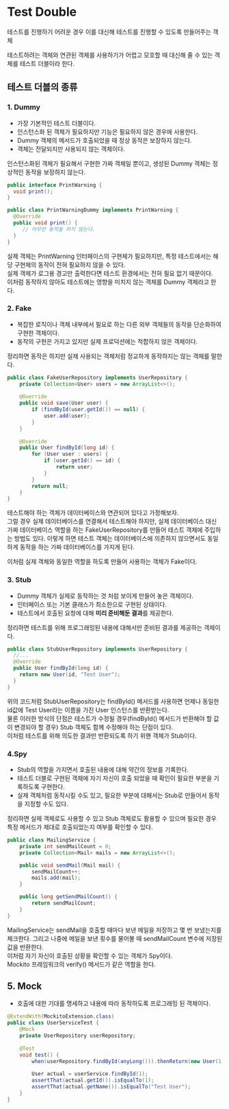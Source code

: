 # Test Double
테스트를 진행하기 어려운 경우 이를 대신해 테스트를 진행할 수 있도록 만들어주는 객체  
  
테스트하려는 객체와 연관된 객체를 사용하기가 어렵고 모호할 때 대신해 줄 수 있는 객체를 테스트 더블이라 한다.  
## 테스트 더블의 종류
### 1. Dummy
- 가장 기본적인 테스트 더블이다.  
- 인스턴스화 된 객체가 필요하지만 기능은 필요하지 않은 경우에 사용한다.  
- Dummy 객체의 메서드가 호출되었을 때 정상 동작은 보장하지 않는다.  
- 객체는 전달되지만 사용되지 않는 객체이다.  
  
인스턴스화된 객체가 필요해서 구현한 가짜 객체일 뿐이고, 생성된 Dummy 객체는 정상적인 동작을 보장하지 않는다.  
```java
public interface PrintWarning {
  void print();
}

public class PrintWarningDummy implements PrintWarning {
  @Override
  public void print() {
     // 아무런 동작을 하지 않는다.
  }
}
```
실제 객체는 PrintWarning 인터페이스의 구현체가 필요하지만, 특정 테스트에서는 해당 구현체의 동작이 전혀 필요하지 않을 수 있다.  
실제 객체가 로그용 경고만 출력한다면 테스트 환경에서는 전혀 필요 없기 때문이다.  
이처럼 동작하지 않아도 테스트에는 영향을 미치지 않는 객체를 Dummy 객체라고 한다.  
  
### 2. Fake
- 복잡한 로직이나 객체 내부에서 필요로 하는 다른 외부 객체들의 동작을 단순화하여 구현한 객체이다.  
- 동작의 구현은 가지고 있지만 실제 프로덕션에는 적합하지 않은 객체이다.  
    
정리하면 동작은 하지만 실제 사용되는 객체처럼 정교하게 동작하지는 않는 객체를 말한다.  
```java
public class FakeUserRepository implements UserRepository {
    private Collection<User> users = new ArrayList<>();
    
    @Override
    public void save(User user) {
        if (findById(user.getId()) == null) {
            user.add(user);
        }
    }
    
    @Override
    public User findById(long id) {
        for (User user : users) {
            if (user.getId() == id) {
                return user;
            }
        }
        return null;
    }
}
```
테스트해야 하는 객체가 데이터베이스와 연관되어 있다고 가정해보자.  
그럴 경우 실제 데이터베이스를 연결해서 테스트해야 하지만, 실제 데이터베이스 대신 가짜 데이터베이스 역할을 하는 FakeUserRepository를 만들어 테스트 객체에 주입하는 방법도 있다. 이렇게 하면 테스트 객체는 데이터베이스에 의존하지 않으면서도 동일하게 동작을 하는 가짜 데이터베이스를 가지게 된다.  
  
이처럼 실제 객체와 동일한 역할을 하도록 만들어 사용하는 객체가 Fake이다.  
### 3. Stub
- Dummy 객체가 실제로 동작하는 것 처럼 보이게 만들어 놓은 객체이다.  
- 인터페이스 또는 기본 클래스가 최소한으로 구현된 상태이다.  
- 테스트에서 호출된 요청에 대해 **미리 준비해둔 결과**를 제공한다.  
  
정리하면 테스트를 위해 프로그래밍된 내용에 대해서만 준비된 결과를 제공하는 객체이다.  
  
```java
public class StubUserRepository implements UserRepository {
  //...
  @Override
  public User findById(long id) {
    return new User(id, "Test User");
  }
}
```
위의 코드처럼 StubUserRepository는 findById() 메서드를 사용하면 언제나 동일한 id값에 Test User라는 이름을 가진 User 인스턴스를 반환받는다.  
물론 이러한 방식의 단점은 테스트가 수정될 경우(findById() 메서드가 반환해야 할 값이 변경되야 할 경우) Stub 객체도 함께 수정해야 하는 단점이 있다.  
이처럼 테스트를 위해 의도한 결과만 반환되도록 하기 위핸 객체가 Stub이다.  
  
### 4.Spy
- Stub의 역할을 가지면서 호출된 내용에 대해 약간의 정보를 기록한다.  
- 테스트 더블로 구현된 객체에 자기 자신이 호출 되었을 때 확인이 필요한 부분을 기록하도록 구현한다.  
- 실제 객체처럼 동작시킬 수도 있고, 필요한 부분에 대해서는 Stub로 만들어서 동작을 지정할 수도 있다.  
  
정리하면 실제 객체로도 사용할 수 있고 Stub 객체로도 활용할 수 있으며 필요한 경우 특정 메서드가 제대로 호출되었는지 여부를 확인할 수 있다.  
```java
public class MailingService {
    private int sendMailCount = 0;
    private Collection<Mail> mails = new ArrayList<>();

    public void sendMail(Mail mail) {
        sendMailCount++;
        mails.add(mail);
    }

    public long getSendMailCount() {
        return sendMailCount;
    }
}
```
MailingService는 sendMail을 호출할 때마다 보낸 메일을 저장하고 몇 번 보냈는지를 체크한다. 그리고 나중에 메일을 보낸 횟수를 물어볼 때 sendMailCount 변수에 저장된 값을 반환한다.  
이처럼 자기 자신이 호출된 상황을 확인할 수 있는 객체가 Spy이다.  
Mockito 프레임워크의 verify() 메서드가 같은 역할을 한다.  
  
## 5. Mock
- 호출에 대한 기대를 명세하고 내용에 따라 동작하도록 프로그래밍 된 객체이다.  
  
```java
@ExtendWith(MockitoExtension.class)
public class UserServiceTest {
    @Mock
    private UserRepository userRepository;
    
    @Test
    void test() {
        when(userRepository.findById(anyLong())).thenReturn(new User(1, "Test User"));
        
        User actual = userService.findById(1);
        assertThat(actual.getId()).isEqualTo(1);
        assertThat(actual.getName()).isEqualTo("Test User");
    }
}
```
